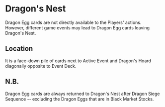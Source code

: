 # Dragon's Nest

Dragon Egg cards are not directly available to the Players' actions. However, different game events may lead to Dragon Egg cards leaving Dragon's Nest.

## Location

It is a face-down pile of cards next to Active Event and Dragon's Hoard diagonally opposite to Event Deck.

## N.B.

Dragon Egg cards are always returned to Dragon's Nest after Dragon Siege Sequence -- excluding the Dragon Eggs that are in Black Market Stocks.

